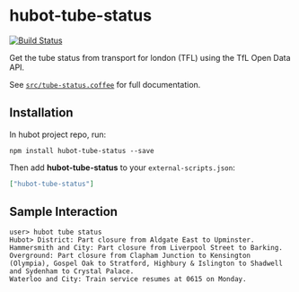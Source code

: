 # hubot-tube-status

[![Build Status](https://travis-ci.org/Wilfred/hubot-tube-status.svg?branch=master)](https://travis-ci.org/Wilfred/hubot-tube-status)

Get the tube status from transport for london (TFL) using the TfL
Open Data API.

See [`src/tube-status.coffee`](src/tube-status.coffee) for full documentation.

## Installation

In hubot project repo, run:

`npm install hubot-tube-status --save`

Then add **hubot-tube-status** to your `external-scripts.json`:

```json
["hubot-tube-status"]
```

## Sample Interaction

```
user> hubot tube status
Hubot> District: Part closure from Aldgate East to Upminster.
Hammersmith and City: Part closure from Liverpool Street to Barking.
Overground: Part closure from Clapham Junction to Kensington (Olympia), Gospel Oak to Stratford, Highbury & Islington to Shadwell and Sydenham to Crystal Palace.
Waterloo and City: Train service resumes at 0615 on Monday.
```
